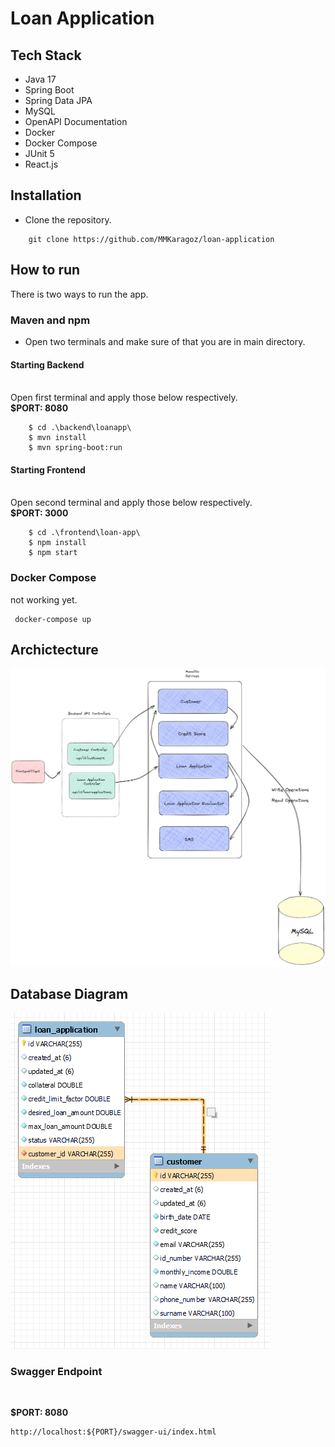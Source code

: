 # Loan Application

## Tech Stack

- Java 17
- Spring Boot
- Spring Data JPA
- MySQL
- OpenAPI Documentation
- Docker
- Docker Compose
- JUnit 5
- React.js

## Installation

- Clone the repository. <br>

```
    git clone https://github.com/MMKaragoz/loan-application
```

## How to run

There is two ways to run the app.

### <b> Maven and npm </b>

- Open two terminals and make sure of that you are in main directory.

#### <b> Starting Backend </b>

<br>
Open first terminal and apply those below respectively. <br>
<b>$PORT: 8080</b>

```ssh
    $ cd .\backend\loanapp\
    $ mvn install
    $ mvn spring-boot:run
```

#### <b> Starting Frontend </b>

<br>
Open second terminal and apply those below respectively. <br>
<b>$PORT: 3000 </b>

```ssh
    $ cd .\frontend\loan-app\
    $ npm install
    $ npm start
```

### <b> Docker Compose </b>

not working yet.

```ssh
 docker-compose up
```

## Archictecture

![architecture](/docs/loan-app-archictecture.png)

## Database Diagram

![diagram](/docs/loan-application-db.png)

### Swagger Endpoint

<br>

<b>$PORT: 8080</b>

```
http://localhost:${PORT}/swagger-ui/index.html
```
